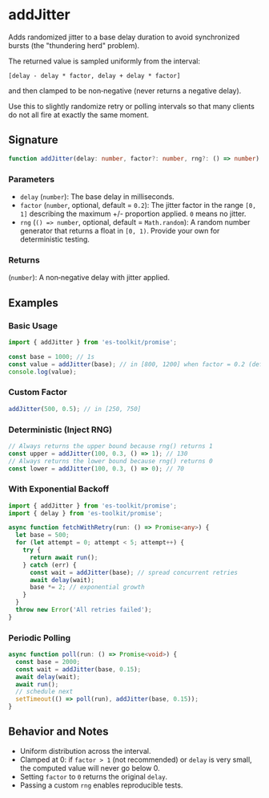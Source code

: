 # addJitter

Adds randomized jitter to a base delay duration to avoid synchronized bursts (the "thundering herd" problem).

The returned value is sampled uniformly from the interval:

```
[delay - delay * factor, delay + delay * factor]
```

and then clamped to be non‑negative (never returns a negative delay).

Use this to slightly randomize retry or polling intervals so that many clients do not all fire at exactly the same moment.

## Signature

```typescript
function addJitter(delay: number, factor?: number, rng?: () => number): number;
```

### Parameters

- `delay` (`number`): The base delay in milliseconds.
- `factor` (`number`, optional, default = `0.2`): The jitter factor in the range `[0, 1]` describing the maximum +/- proportion applied. `0` means no jitter.
- `rng` (`() => number`, optional, default = `Math.random`): A random number generator that returns a float in `[0, 1)`. Provide your own for deterministic testing.

### Returns

(`number`): A non‑negative delay with jitter applied.

## Examples

### Basic Usage

```typescript
import { addJitter } from 'es-toolkit/promise';

const base = 1000; // 1s
const value = addJitter(base); // in [800, 1200] when factor = 0.2 (default)
console.log(value);
```

### Custom Factor

```typescript
addJitter(500, 0.5); // in [250, 750]
```

### Deterministic (Inject RNG)

```typescript
// Always returns the upper bound because rng() returns 1
const upper = addJitter(100, 0.3, () => 1); // 130
// Always returns the lower bound because rng() returns 0
const lower = addJitter(100, 0.3, () => 0); // 70
```

### With Exponential Backoff

```typescript
import { addJitter } from 'es-toolkit/promise';
import { delay } from 'es-toolkit/promise';

async function fetchWithRetry(run: () => Promise<any>) {
  let base = 500;
  for (let attempt = 0; attempt < 5; attempt++) {
    try {
      return await run();
    } catch (err) {
      const wait = addJitter(base); // spread concurrent retries
      await delay(wait);
      base *= 2; // exponential growth
    }
  }
  throw new Error('All retries failed');
}
```

### Periodic Polling

```typescript
async function poll(run: () => Promise<void>) {
  const base = 2000;
  const wait = addJitter(base, 0.15);
  await delay(wait);
  await run();
  // schedule next
  setTimeout(() => poll(run), addJitter(base, 0.15));
}
```

## Behavior and Notes

- Uniform distribution across the interval.
- Clamped at 0: if `factor > 1` (not recommended) or `delay` is very small, the computed value will never go below 0.
- Setting `factor` to `0` returns the original `delay`.
- Passing a custom `rng` enables reproducible tests.
